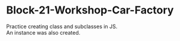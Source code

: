 # Block-21-Workshop-Car-Factory

Practice creating class and subclasses in JS. <br>
An instance was also created. 
